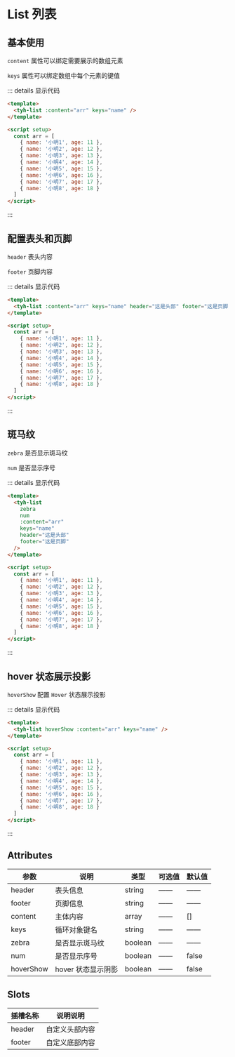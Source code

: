 # List 列表

## 基本使用

`content` 属性可以绑定需要展示的数组元素

`keys` 属性可以绑定数组中每个元素的键值

<tyh-list :content="arr" keys="name" />

::: details 显示代码

```html
<template>
  <tyh-list :content="arr" keys="name" />
</template>

<script setup>
  const arr = [
    { name: '小明1', age: 11 },
    { name: '小明2', age: 12 },
    { name: '小明3', age: 13 },
    { name: '小明4', age: 14 },
    { name: '小明5', age: 15 },
    { name: '小明6', age: 16 },
    { name: '小明7', age: 17 },
    { name: '小明8', age: 18 }
  ]
</script>
```

:::

## 配置表头和页脚

`header` 表头内容

`footer` 页脚内容

<tyh-list :content="arr" keys="name" header="这是头部" footer="这是页脚" />

::: details 显示代码

```html
<template>
  <tyh-list :content="arr" keys="name" header="这是头部" footer="这是页脚" />
</template>

<script setup>
  const arr = [
    { name: '小明1', age: 11 },
    { name: '小明2', age: 12 },
    { name: '小明3', age: 13 },
    { name: '小明4', age: 14 },
    { name: '小明5', age: 15 },
    { name: '小明6', age: 16 },
    { name: '小明7', age: 17 },
    { name: '小明8', age: 18 }
  ]
</script>
```

:::

## 斑马纹

`zebra` 是否显示斑马纹

`num` 是否显示序号

<tyh-list zebra num :content="arr" keys="name" header="这是头部" footer="这是页脚"  />

::: details 显示代码

```html
<template>
  <tyh-list
    zebra
    num
    :content="arr"
    keys="name"
    header="这是头部"
    footer="这是页脚"
  />
</template>

<script setup>
  const arr = [
    { name: '小明1', age: 11 },
    { name: '小明2', age: 12 },
    { name: '小明3', age: 13 },
    { name: '小明4', age: 14 },
    { name: '小明5', age: 15 },
    { name: '小明6', age: 16 },
    { name: '小明7', age: 17 },
    { name: '小明8', age: 18 }
  ]
</script>
```

:::

## hover 状态展示投影

`hoverShow` 配置 `Hover` 状态展示投影

<tyh-list hoverShow :content="arr" keys="name" />

::: details 显示代码

```html
<template>
  <tyh-list hoverShow :content="arr" keys="name" />
</template>

<script setup>
  const arr = [
    { name: '小明1', age: 11 },
    { name: '小明2', age: 12 },
    { name: '小明3', age: 13 },
    { name: '小明4', age: 14 },
    { name: '小明5', age: 15 },
    { name: '小明6', age: 16 },
    { name: '小明7', age: 17 },
    { name: '小明8', age: 18 }
  ]
</script>
```

:::

## Attributes

| 参数      | 说明               | 类型    | 可选值 | 默认值 |
| --------- | ------------------ | ------- | ------ | ------ |
| header    | 表头信息           | string  | ——     | ——     |
| footer    | 页脚信息           | string  | ——     | ——     |
| content   | 主体内容           | array   | ——     | []     |
| keys      | 循环对象键名       | string  | ——     | ——     |
| zebra     | 是否显示斑马纹     | boolean | ——     | ——     |
| num       | 是否显示序号       | boolean | ——     | false  |
| hoverShow | hover 状态显示阴影 | boolean | ——     | false  |

## Slots

| 插槽名称 | 说明说明       |
| -------- | -------------- |
| header   | 自定义头部内容 |
| footer   | 自定义底部内容 |

<script setup>
  const arr = [
    { name: '小明1', age: 11 },
    { name: '小明2', age: 12 },
    { name: '小明3', age: 13 },
    { name: '小明4', age: 14 },
    { name: '小明5', age: 15 },
    { name: '小明6', age: 16 },
    { name: '小明7', age: 17 },
    { name: '小明8', age: 18 }
  ]
</script>
